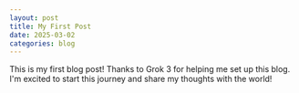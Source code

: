 ```yaml
---
layout: post
title: My First Post 
date: 2025-03-02
categories: blog 
---
```

This is my first blog post! Thanks to Grok 3 for helping me set up this blog. I'm excited to start this journey and share my thoughts with the world!
